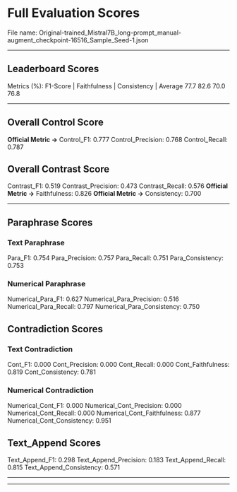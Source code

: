 # Full Evaluation Scores

File name: Original-trained_Mistral7B_long-prompt_manual-augment_checkpoint-16516_Sample_Seed-1.json


---

## Leaderboard Scores

Metrics (%): F1-Score | Faithfulness | Consistency | Average
                77.7        82.6          70.0        76.8

---

## Overall Control Score

**Official Metric ->** Control_F1: 0.777
Control_Precision: 0.768
Control_Recall: 0.787

## Overall Contrast Score

Contrast_F1: 0.519
Contrast_Precision: 0.473
Contrast_Recall: 0.576
**Official Metric ->** Faithfulness: 0.826
**Official Metric ->** Consistency: 0.700

---


## Paraphrase Scores


### Text Paraphrase

Para_F1: 0.754
Para_Precision: 0.757
Para_Recall: 0.751
Para_Consistency: 0.753


### Numerical Paraphrase

Numerical_Para_F1: 0.627
Numerical_Para_Precision: 0.516
Numerical_Para_Recall: 0.797
Numerical_Para_Consistency: 0.750


## Contradiction Scores


### Text Contradiction

Cont_F1: 0.000
Cont_Precision: 0.000
Cont_Recall: 0.000
Cont_Faithfulness: 0.819
Cont_Consistency: 0.781


### Numerical Contradiction

Numerical_Cont_F1: 0.000
Numerical_Cont_Precision: 0.000
Numerical_Cont_Recall: 0.000
Numerical_Cont_Faithfulness: 0.877
Numerical_Cont_Consistency: 0.951


## Text_Append Scores

Text_Append_F1: 0.298
Text_Append_Precision: 0.183
Text_Append_Recall: 0.815
Text_Append_Consistency: 0.571

---


---

